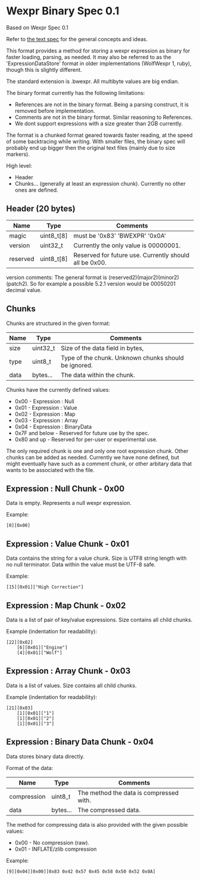 Wexpr Binary Spec 0.1
======================

Based on Wexpr Spec 0.1

Refer to [the text spec](WexprSpec.md) for the general concepts and ideas.

This format provides a method for storing a wexpr expression as binary for faster loading,
parsing, as needed. It may also be referred to as the 'ExpressionDataStore' format in older implementations (WolfWexpr 1, ruby), though this is slightly different.

The standard extension is .bwexpr. All multibyte values are big endian.

The binary format currently has the following limitations:
- References are not in the binary format. Being a parsing construct, it is removed before implementation.
- Comments are not in the binary format. Similar reasoning to References.
- We dont support expressions with a size greater than 2GB currently.

The format is a chunked format geared towards faster reading, at the speed of some backtracing while writing.
With smaller files, the binary spec will probably end up bigger then the original text files (mainly due to size markers).

High level:
- Header
- Chunks... (generally at least an expression chunk). Currently no other ones are defined.


Header (20 bytes)
-----------------

| Name       | Type       | Comments                                               |
| ---------- | ---------- | ------------------------------------------------------ |
| magic      | uint8_t[8] | must be '0x83' 'BWEXPR' '0x0A'                         |
| version    | uint32_t   | Currently the only value is 00000001.                  |
| reserved   | uint8_t[8] | Reserved for future use. Currently should all be 0x00. |

version comments:  The general format is (reserved2)(major2)(minor2)(patch2). So for example a possible 5.2.1 version would be 00050201 decimal value.

Chunks
-------

Chunks are structured in the given format:

| Name | Type     | Comments                                                        |
| ---- | -------- | --------------------------------------------------------------- |
| size | uint32_t | Size of the data field in bytes,                                |
| type | uint8_t  | Type of the chunk. Unknown chunks should be ignored.            |
| data | bytes... | The data within the chunk.                                      |

Chunks have the currently defined values:

- 0x00 - Expression : Null
- 0x01 - Expression : Value
- 0x02 - Expression : Map
- 0x03 - Expression : Array
- 0x04 - Expression : BinaryData
- 0x7F and below - Reserved for future use by the spec.
- 0x80 and up - Reserved for per-user or experimental use.

The only required chunk is one and only one root expression chunk. Other chunks can be added as needed. Currently we have none defined, but might eventually have such as a comment chunk, or other arbitary data that wants to be associated with the file.

Expression : Null Chunk - 0x00
--------------------------------

Data is empty. Represents a null wexpr expression.

Example:

```
[0][0x00]
```

Expression : Value Chunk - 0x01
---------------------------------

Data contains the string for a value chunk. Size is UTF8 string length with no null terminator.
Data within the value must be UTF-8 safe.

Example:

```
[15][0x01]["High Correction"]
```

Expression : Map Chunk - 0x02
-------------------------------

Data is a list of pair of key/value expressions. Size contains all child chunks.

Example (indentation for readability):

```
[22][0x02]
	[6][0x01]["Engine"]
	[4][0x01]["Wolf"]
```

Expression : Array Chunk - 0x03
---------------------------------

Data is a list of values. Size contains all child chunks.

Example (indentation for readability):

```
[21][0x03]
	[1][0x01]["1"]
	[1][0x01]["2"]
	[1][0x01]["3"]
```

Expression : Binary Data Chunk - 0x04
---------------------------------------

Data stores binary data directly.

Format of the data:

| Name        | Type     | Comments                                |
| ----------- | -------- | --------------------------------------- |
| compression | uint8_t  | The method the data is compressed with. |
| data        | bytes... | The compressed data.                    |


The method for compressing data is also provided with the given possible values:
- 0x00 - No compression (raw).
- 0x01 - INFLATE/zlib compression

Example:
```
[9][0x04][0x00][0x83 0x42 0x57 0x45 0x58 0x50 0x52 0x0A]
```
